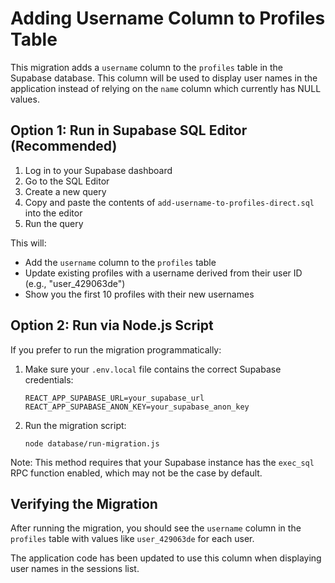 # Adding Username Column to Profiles Table

This migration adds a `username` column to the `profiles` table in the Supabase database. This column will be used to display user names in the application instead of relying on the `name` column which currently has NULL values.

## Option 1: Run in Supabase SQL Editor (Recommended)

1. Log in to your Supabase dashboard
2. Go to the SQL Editor
3. Create a new query
4. Copy and paste the contents of `add-username-to-profiles-direct.sql` into the editor
5. Run the query

This will:
- Add the `username` column to the `profiles` table
- Update existing profiles with a username derived from their user ID (e.g., "user_429063de")
- Show you the first 10 profiles with their new usernames

## Option 2: Run via Node.js Script

If you prefer to run the migration programmatically:

1. Make sure your `.env.local` file contains the correct Supabase credentials:
   ```
   REACT_APP_SUPABASE_URL=your_supabase_url
   REACT_APP_SUPABASE_ANON_KEY=your_supabase_anon_key
   ```

2. Run the migration script:
   ```
   node database/run-migration.js
   ```

Note: This method requires that your Supabase instance has the `exec_sql` RPC function enabled, which may not be the case by default.

## Verifying the Migration

After running the migration, you should see the `username` column in the `profiles` table with values like `user_429063de` for each user.

The application code has been updated to use this column when displaying user names in the sessions list. 